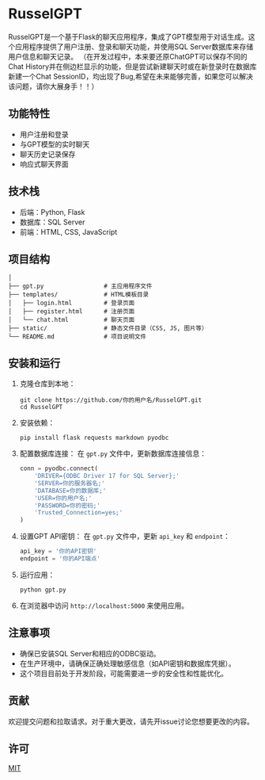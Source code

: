 # RusselGPT

RusselGPT是一个基于Flask的聊天应用程序，集成了GPT模型用于对话生成。这个应用程序提供了用户注册、登录和聊天功能，并使用SQL Server数据库来存储用户信息和聊天记录。
（在开发过程中，本来要还原ChatGPT可以保存不同的Chat History并在侧边栏显示的功能，但是尝试新建聊天时或在新登录时在数据库新建一个Chat SessionID，均出现了Bug,希望在未来能够完善，如果您可以解决该问题，请你大展身手！！）

## 功能特性

- 用户注册和登录
- 与GPT模型的实时聊天
- 聊天历史记录保存
- 响应式聊天界面

## 技术栈

- 后端：Python, Flask
- 数据库：SQL Server
- 前端：HTML, CSS, JavaScript

## 项目结构

```
│
├── gpt.py                 # 主应用程序文件
├── templates/             # HTML模板目录
│   ├── login.html         # 登录页面
│   ├── register.html      # 注册页面
│   └── chat.html          # 聊天页面
├── static/                # 静态文件目录（CSS, JS, 图片等）
└── README.md              # 项目说明文件
```

## 安装和运行

1. 克隆仓库到本地：
   ```
   git clone https://github.com/你的用户名/RusselGPT.git
   cd RusselGPT
   ```

2. 安装依赖：
   ```
   pip install flask requests markdown pyodbc
   ```

3. 配置数据库连接：
   在 `gpt.py` 文件中，更新数据库连接信息：
   ```python
   conn = pyodbc.connect(
       'DRIVER={ODBC Driver 17 for SQL Server};'
       'SERVER=你的服务器名;'
       'DATABASE=你的数据库;'
       'USER=你的用户名;'
       'PASSWORD=你的密码;'
       'Trusted_Connection=yes;'
   )
   ```

4. 设置GPT API密钥：
   在 `gpt.py` 文件中，更新 `api_key` 和 `endpoint`：
   ```python
   api_key = '你的API密钥'
   endpoint = '你的API端点'
   ```

5. 运行应用：
   ```
   python gpt.py
   ```

6. 在浏览器中访问 `http://localhost:5000` 来使用应用。

## 注意事项

- 确保已安装SQL Server和相应的ODBC驱动。
- 在生产环境中，请确保正确处理敏感信息（如API密钥和数据库凭据）。
- 这个项目目前处于开发阶段，可能需要进一步的安全性和性能优化。

## 贡献

欢迎提交问题和拉取请求。对于重大更改，请先开issue讨论您想要更改的内容。


## 许可

[MIT](https://choosealicense.com/licenses/mit/)
